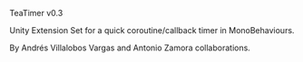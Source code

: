 TeaTimer v0.3

Unity Extension Set for a quick coroutine/callback timer in MonoBehaviours.

By Andrés Villalobos Vargas and Antonio Zamora collaborations.
